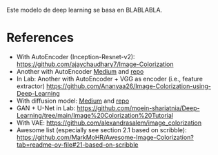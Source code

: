 Este modelo de deep learning se basa en BLABLABLA.

# References

- With AutoEncoder (Inception-Resnet-v2): https://github.com/ajaychaudhary7/Image-Colorization
- Another with AutoEncoder [Medium](https://medium.com/@geokam/building-an-image-colorization-neural-network-part-1-generative-models-and-autoencoders-d68f5769d484) and [repo](https://github.com/PacktPublishing/Advanced-Deep-Learning-with-Keras/tree/master/chapter3-autoencoders)
- In Lab: Another with AutoEncoder + VGG as encoder (i.e., feature extractor) https://github.com/Ananyaa26/Image-Colorization-using-Deep-Learning
- With diffusion model: [Medium](https://medium.com/@erwannmillon/color-diffusion-colorizing-black-and-white-images-with-diffusion-models-269828f71c81) and [repo](https://medium.com/@erwannmillon/color-diffusion-colorizing-black-and-white-images-with-diffusion-models-269828f71c81)
- GAN + U-Net in Lab: https://github.com/moein-shariatnia/Deep-Learning/tree/main/Image%20Colorization%20Tutorial
- With VAE: https://github.com/alexandrasalem/image_colorization
- Awesome list (especially see section 2.1 based on scribble): https://github.com/MarkMoHR/Awesome-Image-Colorization?tab=readme-ov-file#21-based-on-scribble
